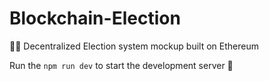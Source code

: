 # Blockchain-Election
🔗🔖 Decentralized Election system mockup built on Ethereum 


Run the `npm run dev` to start the development server  🎉
